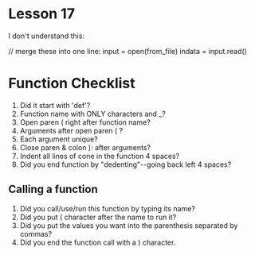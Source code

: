 # Lesson 17
I don't understand this:

// merge these into one line:
input = open(from_file)
indata = input.read()



# Function Checklist
1. Did it start with 'def'?
2. Function name with ONLY characters and _?
3. Open paren ( right after function name?
4. Arguments after open paren ( ?
5. Each argument unique?
6. Close paren & colon ): after arguments?
7. Indent all lines of cone in the function 4 spaces?
8. Did you end function by "dedenting"--going back left 4 spaces?

## Calling a function
1. Did you call/use/run this function by typing its name?
2. Did you put ( character after the name to run it?
3. Did you put the values you want into the parenthesis separated by commas?
4. Did you end the function call with a ) character.